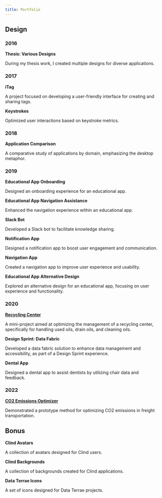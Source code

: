 ```yaml
---
title: Portfolio
---
```


## Design

### 2016

**Thesis: Various Designs**

During my thesis work, I created multiple designs for diverse applications.

### 2017

**iTag**

A project focused on developing a user-friendly interface for creating and sharing tags.

**Keystrokes**

Optimized user interactions based on keystroke metrics.

### 2018

**Application Comparison**

A comparative study of applications by domain, emphasizing the desktop metaphor.

### 2019

**Educational App Onboarding**

Designed an onboarding experience for an educational app.

**Educational App Navigation Assistance**

Enhanced the navigation experience within an educational app.

**Slack Bot**

Developed a Slack bot to facilitate knowledge sharing.

**Notification App**

Designed a notification app to boost user engagement and communication.

**Navigation App**

Created a navigation app to improve user experience and usability.

**Educational App Alternative Design**

Explored an alternative design for an educational app, focusing on user experience and functionality.

### 2020

**[Recycling Center](./recycling-center)**

A mini-project aimed at optimizing the management of a recycling center, specifically for handling used oils, drain oils, and cleaning oils.

**Design Sprint: Data Fabric**

Developed a data fabric solution to enhance data management and accessibility, as part of a Design Sprint experience.

**Dental App**

Designed a dental app to assist dentists by utilizing chair data and feedback.

### 2022

**[CO2 Emissions Optimizer](./co2)**

Demonstrated a prototype method for optimizing CO2 emissions in freight transportation.

## Bonus

**Clind Avatars**

A collection of avatars designed for Clind users.

**Clind Backgrounds**

A collection of backgrounds created for Clind applications.

**Data Terrae Icons**

A set of icons designed for Data Terrae projects.